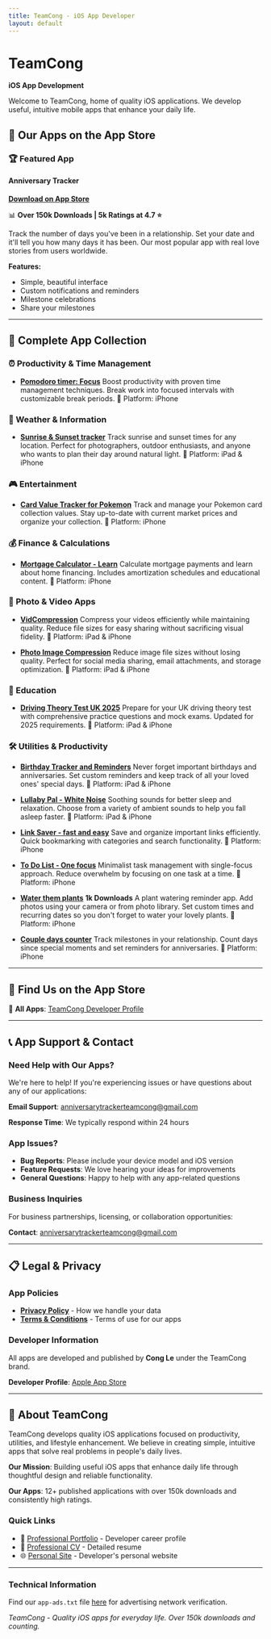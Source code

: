```yaml
---
title: TeamCong - iOS App Developer
layout: default
---
```


# TeamCong
**iOS App Development**

Welcome to TeamCong, home of quality iOS applications. We develop useful, intuitive mobile apps that enhance your daily life.

## 🍎 Our Apps on the App Store

### 🏆 Featured App

#### Anniversary Tracker
**[Download on App Store](https://apps.apple.com/gb/app/anniversary-tracker/id1234567XXX)**

📊 **Over 150k Downloads | 5k Ratings at 4.7 ⭐**

Track the number of days you've been in a relationship. Set your date and it'll tell you how many days it has been. Our most popular app with real love stories from users worldwide.

**Features:**
- Simple, beautiful interface
- Custom notifications and reminders
- Milestone celebrations
- Share your milestones

---

## 📱 Complete App Collection

### ⏰ Productivity & Time Management

*   **[Pomodoro timer: Focus](https://apps.apple.com/gb/app/pomodoro-timer-focus/id1234567896)**
    Boost productivity with proven time management techniques. Break work into focused intervals with customizable break periods.
    📱 Platform: iPhone

### 🌅 Weather & Information

*   **[Sunrise & Sunset tracker](https://apps.apple.com/gb/app/sunrise-sunset-tracker/id1234567900)**
    Track sunrise and sunset times for any location. Perfect for photographers, outdoor enthusiasts, and anyone who wants to plan their day around natural light.
    📱 Platform: iPad & iPhone

### 🎮 Entertainment

*   **[Card Value Tracker for Pokemon](https://apps.apple.com/gb/app/card-value-tracker-for-pokemon/id6743774763)**
    Track and manage your Pokemon card collection values. Stay up-to-date with current market prices and organize your collection.
    📱 Platform: iPhone

### 💰 Finance & Calculations

*   **[Mortgage Calculator - Learn](https://apps.apple.com/gb/app/mortgage-calculator-learn/id1234567897)**
    Calculate mortgage payments and learn about home financing. Includes amortization schedules and educational content.
    📱 Platform: iPhone

### 📸 Photo & Video Apps

*   **[VidCompression](https://apps.apple.com/gb/app/vidcompression/id1234567890)**
    Compress your videos efficiently while maintaining quality. Reduce file sizes for easy sharing without sacrificing visual fidelity.
    📱 Platform: iPad & iPhone

*   **[Photo Image Compression](https://apps.apple.com/gb/app/photo-image-compression/id1234567891)**
    Reduce image file sizes without losing quality. Perfect for social media sharing, email attachments, and storage optimization.
    📱 Platform: iPad & iPhone

### 🚗 Education

*   **[Driving Theory Test UK 2025](https://apps.apple.com/gb/app/driving-theory-test-uk-2025/id1234567901)**
    Prepare for your UK driving theory test with comprehensive practice questions and mock exams. Updated for 2025 requirements.
    📱 Platform: iPad & iPhone

### 🛠️ Utilities & Productivity

*   **[Birthday Tracker and Reminders](https://apps.apple.com/gb/app/birthday-tracker-and-reminders/id1234567892)**
    Never forget important birthdays and anniversaries. Set custom reminders and keep track of all your loved ones' special days.
    📱 Platform: iPad & iPhone

*   **[Lullaby Pal - White Noise](https://apps.apple.com/gb/app/lullaby-pal-white-noise/id1234567893)**
    Soothing sounds for better sleep and relaxation. Choose from a variety of ambient sounds to help you fall asleep faster.
    📱 Platform: iPad & iPhone

*   **[Link Saver - fast and easy](https://apps.apple.com/gb/app/link-saver-fast-and-easy/id1234567894)**
    Save and organize important links efficiently. Quick bookmarking with categories and search functionality.
    📱 Platform: iPhone

*   **[To Do List - One focus](https://apps.apple.com/gb/app/to-do-list-one-focus/id1234567895)**
    Minimalist task management with single-focus approach. Reduce overwhelm by focusing on one task at a time.
    📱 Platform: iPhone

*   **[Water them plants](https://apps.apple.com/gb/app/water-them-plants/id1234567XXX)**
    **1k Downloads**
    A plant watering reminder app. Add photos using your camera or from photo library. Set custom times and recurring dates so you don't forget to water your lovely plants.
    📱 Platform: iPhone

*   **[Couple days counter](https://apps.apple.com/gb/app/couple-days-counter/id1234567899)**
    Track milestones in your relationship. Count days since special moments and set reminders for anniversaries.
    📱 Platform: iPhone

---

## 🏪 Find Us on the App Store

🔗 **All Apps**: [TeamCong Developer Profile](https://apps.apple.com/gb/developer/cong-le/id954373766)

---

## 📞 App Support & Contact

### Need Help with Our Apps?

We're here to help! If you're experiencing issues or have questions about any of our applications:

**Email Support**: anniversarytrackerteamcong@gmail.com

**Response Time**: We typically respond within 24 hours

### App Issues?
- **Bug Reports**: Please include your device model and iOS version
- **Feature Requests**: We love hearing your ideas for improvements
- **General Questions**: Happy to help with any app-related questions

### Business Inquiries
For business partnerships, licensing, or collaboration opportunities:

**Contact**: anniversarytrackerteamcong@gmail.com

---

## 📋 Legal & Privacy

### App Policies
- **[Privacy Policy](./privacy)** - How we handle your data
- **[Terms & Conditions](./terms)** - Terms of use for our apps

### Developer Information
All apps are developed and published by **Cong Le** under the TeamCong brand.

**Developer Profile**: [Apple App Store](https://apps.apple.com/gb/developer/cong-le/id954373766)

---

## 🌟 About TeamCong

TeamCong develops quality iOS applications focused on productivity, utilities, and lifestyle enhancement. We believe in creating simple, intuitive apps that solve real problems in people's daily lives.

**Our Mission**: Building useful iOS apps that enhance daily life through thoughtful design and reliable functionality.

**Our Apps**: 12+ published applications with over 150k downloads and consistently high ratings.

### Quick Links
- 💼 [Professional Portfolio](./portfolio) - Developer career profile
- 📄 [Professional CV](./cv) - Detailed resume
- 🌐 [Personal Site](https://congl3.github.io) - Developer's personal website

---

### Technical Information

Find our `app-ads.txt` file [here](./app-ads.txt) for advertising network verification.

*TeamCong - Quality iOS apps for everyday life. Over 150k downloads and counting.* 